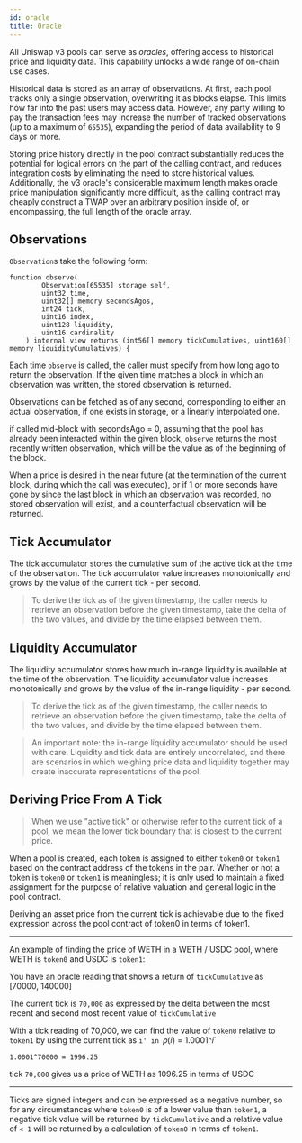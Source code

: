 ```yaml
---
id: oracle
title: Oracle
---
```


All Uniswap v3 pools can serve as _oracles_, offering access to historical price and liquidity data. This capability unlocks a wide range of on-chain use cases.

Historical data is stored as an array of observations. At first, each pool tracks only a single observation, overwriting it as blocks elapse. This limits how far into the past users may access data. However, any party willing to pay the transaction fees may increase the number of tracked observations (up to a maximum of `65535`), expanding the period of data availability to 9 days or more.

Storing price history directly in the pool contract substantially reduces the potential for logical errors on the part of the calling contract, and reduces integration costs by eliminating the need to store historical values. Additionally, the v3 oracle's considerable maximum length makes oracle price manipulation significantly more difficult, as the calling contract may cheaply construct a TWAP over an arbitrary position inside of, or encompassing, the full length of the oracle array.


## Observations

`Observation`s take the following form:

```solidity
function observe(
        Observation[65535] storage self,
        uint32 time,
        uint32[] memory secondsAgos,
        int24 tick,
        uint16 index,
        uint128 liquidity,
        uint16 cardinality
    ) internal view returns (int56[] memory tickCumulatives, uint160[] memory liquidityCumulatives) {
   ```


Each time `observe` is called, the caller must specify from how long ago to return the observation. If the given time matches a block in which an observation was written, the stored observation is returned.

Observations can be fetched as of any second, corresponding to either an actual observation, if one exists in storage, or a linearly interpolated one.

if called mid-block with secondsAgo = 0, assuming that the pool has already been interacted within the given block, `observe` returns the most recently written observation, which will be the value as of the beginning of the block.

When a price is desired in the near future (at the termination of the current block, during which the call was executed), or if 1 or more seconds have gone by since the last block in which an observation was recorded, no stored observation will exist, and a counterfactual observation will be returned.


## Tick Accumulator

The tick accumulator stores the cumulative sum of the active tick at the time of the observation. The tick accumulator value increases monotonically and grows by the value of the current tick - per second.

> To derive the tick as of the given timestamp, the caller needs to retrieve an observation before the given timestamp, take the delta of the two values, and divide by the time elapsed between them.


## Liquidity Accumulator


The liquidity accumulator stores how much in-range liquidity is available at the time of the observation. The liquidity accumulator value increases monotonically and grows by the value of the in-range liquidity - per second.


> To derive the tick as of the given timestamp, the caller needs to retrieve an observation before the given timestamp, take the delta of the two values, and divide by the time elapsed between them.

> An important note: the in-range liquidity accumulator should be used with care. Liquidity and tick data are entirely uncorrelated, and there are scenarios in which weighing price data and liquidity together may create inaccurate representations of the pool.


## Deriving Price From A Tick


> When we use "active tick" or otherwise refer to the current tick of a pool, we mean the lower tick boundary that is closest to the current price.

When a pool is created, each token is assigned to either `token0` or `token1` based on the contract address of the tokens in the pair. Whether or not a token is `token0` or `token1` is meaningless; it is only used to maintain a fixed assignment for the purpose of relative valuation and general logic in the pool contract. 

Deriving an asset price from the current tick is achievable due to the fixed expression across the pool contract of token0 in terms of token1.

----

An example of finding the price of WETH in a WETH / USDC pool, where WETH is `token0` and USDC is `token1`: 

You have an oracle reading that shows a return of `tickCumulative` as [70000, 140000]

The current tick is `70,000` as expressed by the delta between the most recent and second most recent value of `tickCumulative`

With a tick reading of 70,000, we can find the value of `token0` relative to `token1` by using the current tick as `i' in `𝑝(𝑖) = 1.0001^𝑖`

`1.0001^70000 = 1996.25` 

tick `70,000` gives us a price of WETH as 1096.25 in terms of USDC

----

Ticks are signed integers and can be expressed as a negative number, so for any circumstances where `token0` is of a lower value than `token1`, a negative tick value will be returned by `tickCumulative` and a relative value of `< 1` will be returned by a calculation of `token0` in terms of `token1`.